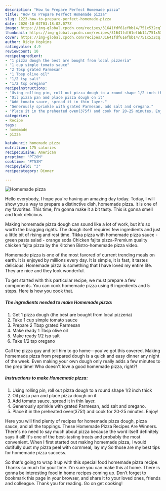 ```yaml
---
description: "How to Prepare Perfect Homemade pizza"
title: "How to Prepare Perfect Homemade pizza"
slug: 1223-how-to-prepare-perfect-homemade-pizza
date: 2020-10-02T03:18:02.077Z
image: https://img-global.cpcdn.com/recipes/31641fdf61efbb14/751x532cq70/homemade-pizza-recipe-main-photo.jpg
thumbnail: https://img-global.cpcdn.com/recipes/31641fdf61efbb14/751x532cq70/homemade-pizza-recipe-main-photo.jpg
cover: https://img-global.cpcdn.com/recipes/31641fdf61efbb14/751x532cq70/homemade-pizza-recipe-main-photo.jpg
author: Ricky Hopkins
ratingvalue: 4.9
reviewcount: 10
recipeingredient:
- "1 pizza dough the best are bought from local pizzeria"
- "1 cup simple tomato sauce"
- "2 Tbsp grated Parmesan"
- "1 Tbsp olive oil"
- "1/2 tsp salt"
- "1/2 tsp oregano"
recipeinstructions:
- "Using rolling pin, roll out pizza dough to a round shape 1/2 inch thick"
- "Oil pizza pan and place pizza dough on it"
- "Add tomato sauce, spread it in thin layer."
- "Generously sprinkle with grated Parmesan, add salt and oregano."
- "Place it in the preheated oven(375f) and cook for 20-25 minutes. Enjoy!"
categories:
- Recipe
tags:
- homemade
- pizza

katakunci: homemade pizza 
nutrition: 175 calories
recipecuisine: American
preptime: "PT20M"
cooktime: "PT53M"
recipeyield: "3"
recipecategory: Dinner

---
```



![Homemade pizza](https://img-global.cpcdn.com/recipes/31641fdf61efbb14/751x532cq70/homemade-pizza-recipe-main-photo.jpg)

Hello everybody, I hope you're having an amazing day today. Today, I will show you a way to prepare a distinctive dish, homemade pizza. It is one of my favorites. This time, I'm gonna make it a bit tasty. This is gonna smell and look delicious.

Making homemade pizza dough can sound like a lot of work, but it&#39;s so worth the bragging rights. The dough itself requires few ingredients and just a little bit of rising and rest time. Tikka pizza with homemade pizza sauce - green pasta salad - orange soda Chicken fajita pizza-Premium quality chicken fajita pizza by the Kitchen Bistro-homemade pizza video.

Homemade pizza is one of the most favored of current trending meals on earth. It is enjoyed by millions every day. It is simple, it is fast, it tastes delicious. Homemade pizza is something that I have loved my entire life. They are nice and they look wonderful.


To get started with this particular recipe, we must prepare a few components. You can cook homemade pizza using 6 ingredients and 5 steps. Here is how you cook that.

<!--inarticleads1-->

##### The ingredients needed to make Homemade pizza:

1. Get 1 pizza dough (the best are bought from local pizzeria)
1. Take 1 cup simple tomato sauce
1. Prepare 2 Tbsp grated Parmesan
1. Make ready 1 Tbsp olive oil
1. Make ready 1/2 tsp salt
1. Take 1/2 tsp oregano


Call the pizza guy and tell him to go home—you&#39;ve got this covered. Making homemade pizza from prepared dough is a quick and easy dinner any night of the week. Even making your own dough only really adds a few minutes to the prep time! Who doesn&#39;t love a good homemade pizza, right?! 

<!--inarticleads2-->

##### Instructions to make Homemade pizza:

1. Using rolling pin, roll out pizza dough to a round shape 1/2 inch thick
1. Oil pizza pan and place pizza dough on it
1. Add tomato sauce, spread it in thin layer.
1. Generously sprinkle with grated Parmesan, add salt and oregano.
1. Place it in the preheated oven(375f) and cook for 20-25 minutes. Enjoy!


Here you will find plenty of recipes for homemade pizza dough, pizza sauce, and all the toppings. These Homemade Pizza Recipes Are Winners. There&#39;s no need to say much about pizza because the word itself definitely says it all! It&#39;s one of the best-tasting treats and probably the most convenient. When I first started out making homemade pizza, I would dutifully dust my pizza peel with cornmeal, lay my So those are my best tips for homemade pizza success. 

So that's going to wrap it up with this special food homemade pizza recipe. Thanks so much for your time. I'm sure you can make this at home. There is gonna be interesting food in home recipes coming up. Don't forget to bookmark this page in your browser, and share it to your loved ones, friends and colleague. Thank you for reading. Go on get cooking!
